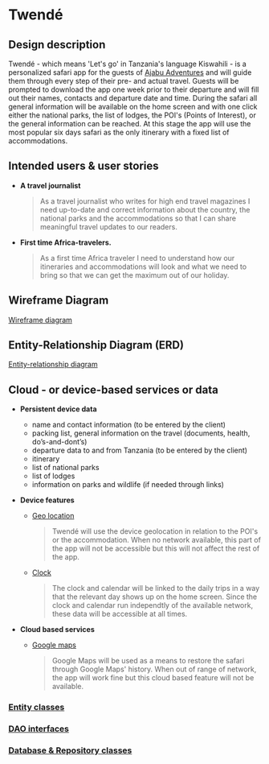 # Twendé

## Design description

Twendé - which means 'Let's go' in Tanzania's language Kiswahili - is a personalized safari app
for the guests of [Ajabu Adventures](https://ajabu-adventures.com/) and will guide them through 
every step of their pre- and actual travel.
Guests will be prompted to download the app one week prior to their departure and will fill out 
their names, contacts and departure date and time.
During the safari all general information will be available on the home screen and with one click
either the national parks, the list of lodges, the POI's (Points of Interest), or the general
information can be reached.
At this stage the app will use the most popular six days safari as the only itinerary with a fixed 
list of accommodations. 

## Intended users & user stories

   * **A travel journalist**
        >  As a travel journalist who writes for high end travel magazines I need up-to-date and
           correct information about the country, the national parks and the accommodations so that
           I can share meaningful travel updates to our readers.  
        
   * **First time Africa-travelers.**
        > As a first time Africa traveler I need to understand how our itineraries and 
          accommodations will look and what we need to bring so that we can get the maximum 
          out of our holiday.

        
## Wireframe Diagram      
        
   [Wireframe diagram](wireframe.md)
     
## Entity-Relationship Diagram (ERD)

   [Entity-relationship diagram](erd.md)
     
## Cloud - or device-based services or data

   * **Persistent device data**
        * name and contact information (to be entered by the client)
        * packing list, general information on the travel (documents, health, do’s-and-dont’s)
        * departure data to and from Tanzania (to be entered by the client)
        * itinerary
        * list of national parks
        * list of lodges
        * information on parks and wildlife (if needed through links) 
        
   * **Device features**
        * [Geo location](https://developer.android.com/training/location)
            > Twendé will use the device geolocation in relation to the POI's or the accommodation. 
            > When no network available, this part of the app will not be accessible but this will
            > not affect the rest of the app.
        * [Clock](https://developer.android.com/reference/android/os/SystemClock)
            > The clock and calendar will be linked to the daily trips in a way that the relevant
            > day shows up on the home screen. Since the clock and calendar run independtly of the
            > available network, these data will be accessible at all times. 
       
   * **Cloud based services**
        * [Google maps](https://developers.google.com/maps/documentation/android-sdk/intro)
            > Google Maps will be used as a means to restore the safari through Google Maps' 
            > history. When out of range of network, the app will work fine but this cloud based
            > feature will not be available.
                                                                                                 
### [Entity classes](https://github.com/jangevaert-design/personalized-safari-app/tree/master/app/src/main/java/edu/cnm/deepdive/personalizedsafariapp/model/entity)
        
### [DAO interfaces](https://github.com/jangevaert-design/personalized-safari-app/tree/master/app/src/main/java/edu/cnm/deepdive/personalizedsafariapp/model/dao)
   
### [Database & Repository classes](https://github.com/jangevaert-design/personalized-safari-app/tree/master/app/src/main/java/edu/cnm/deepdive/personalizedsafariapp/model/service)                                                                                              
                                                                                                 
    
    